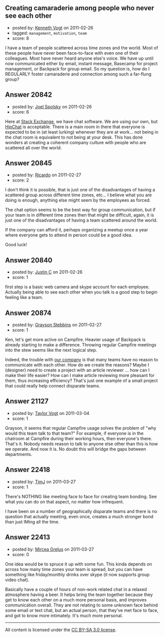 ## Creating camaraderie among people who never see each other

- posted by: [Kenneth Vogt](https://stackexchange.com/users/-1/6736-kenneth-vogt) on 2011-02-26
- tagged: `management`, `motivation`, `team`
- score: 8

I have a team of people scattered across time zones and the world. Most of these people have never been face-to-face with even one of their colleagues. Most have never heard anyone else's voice. We have up until now communicated either by email, instant message, Basecamp for project management, or Backpack for group email. So my question is, how do I REGULARLY foster camaraderie and connection among such a far-flung group?


## Answer 20842

- posted by: [Joel Spolsky](https://stackexchange.com/users/-1/4335-joel-spolsky) on 2011-02-26
- score: 6

Here at [Stack Exchange](http://stackexchange.com), we have chat software. We are using our own, but [HipChat](https://www.hipchat.com/) is acceptable. There is a main room in there that everyone is expected to be in (at least lurking) whenever they are at work... not being in the chat room is equivalent to not being at your desk. This has done wonders at creating a coherent company culture with people who are scattered all over the world.


## Answer 20845

- posted by: [Ricardo](https://stackexchange.com/users/-1/42-ricardo) on 2011-02-27
- score: 2

I don't think it is possible, that is just one of the disadvantages of having a scattered group across different time zones, etc... I believe what you are doing is enough, anything else might seem by the employees as forced. 

The chat option seems to be the best way for group communication, but if your team is in different time zones then that might be difficult, again, it is just one of the disadvantages of having a team scattered around the world. 

If the company can afford it, perhaps organizing a meetup once a year where everyone gets to attend in person could be a good idea.

Good luck!


## Answer 20840

- posted by: [Justin C](https://stackexchange.com/users/-1/6947-justin-c) on 2011-02-26
- score: 1

first step is a basic web camera and skype account for each employee. Actually being able to see each other when you talk is a good step to begin feeling like a team.


## Answer 20874

- posted by: [Grayson Stebbins](https://stackexchange.com/users/-1/8144-grayson-stebbins) on 2011-02-27
- score: 1

<p>Ken, let's get more active on Campfire. Heavier usage of Backpack is already starting to make a difference. Throwing regular Campfire meetings into the stew seems like the next logical step.</p>

<p>Indeed, the trouble with <a href="http://croonerlabs.com" rel="nofollow">our company</a> is that many teams have no reason to communicate with each other. How do we create the reasons? Maybe I (designer) need to create a project with an article reviewer ... how can I make their life easier? How can I make article reviewing more pleasant for them, thus increasing efficiency? That's just one example of a small project that could really help connect disparate teams.</p>



## Answer 21127

- posted by: [Taylor Vogt](https://stackexchange.com/users/-1/8275-taylor-vogt) on 2011-03-04
- score: 1

Grayson, it seems that regular Campfire usage solves the problem of "why would this team talk to that team?" For example, if everyone is in the chatroom at Campfire during their working hours, then everyone's there. That's it. Nobody needs reason to talk to anyone else other than this is how we operate. And now it is. No doubt this will bridge the gaps between departments.


## Answer 22418

- posted by: [TimJ](https://stackexchange.com/users/-1/1172-timj) on 2011-03-27
- score: 1

There's NOTHING like meeting face to face for creating team bonding.  See what you can do on that aspect, no matter how infrequent.  

I have been on a number of geographically disparate teams and there is no question that actually meeting, even once, creates a much stronger bond than just IMing all the time.  




## Answer 22413

- posted by: [Mircea Grelus](https://stackexchange.com/users/-1/1822-mircea-grelus) on 2011-03-27
- score: 0

One idea would be to spruce it up with some fun. This kinda depends on across how many time zones your team is spread, but you can have something like friday/monthly drinks over skype (it now supports group video chat).

Basically have a couple of hours of non-work related chat in a relaxed atmosphere having a beer. It helps bring the team together because they get to know each other on a much more personal basis, and improves communication overall. They are not relating to some unknown face behind some email or text chat, but an actual person, that they've met face to face, and got to know more intimately. It's much more personal.




---

All content is licensed under the [CC BY-SA 3.0 license](https://creativecommons.org/licenses/by-sa/3.0/).
